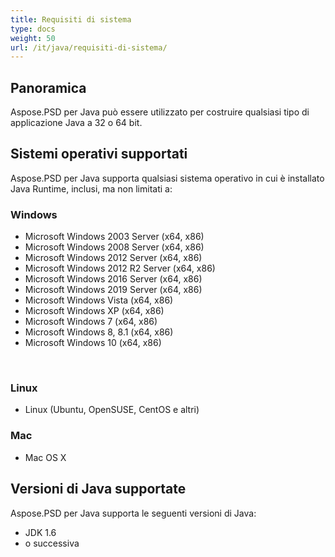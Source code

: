 ```yaml
---
title: Requisiti di sistema
type: docs
weight: 50
url: /it/java/requisiti-di-sistema/
---
```


## **Panoramica**
Aspose.PSD per Java può essere utilizzato per costruire qualsiasi tipo di applicazione Java a 32 o 64 bit.
## **Sistemi operativi supportati**
Aspose.PSD per Java supporta qualsiasi sistema operativo in cui è installato Java Runtime, inclusi, ma non limitati a:


### **Windows**
- Microsoft Windows 2003 Server (x64, x86)
- Microsoft Windows 2008 Server (x64, x86)
- Microsoft Windows 2012 Server (x64, x86)
- Microsoft Windows 2012 R2 Server (x64, x86)
- Microsoft Windows 2016 Server (x64, x86)
- Microsoft Windows 2019 Server (x64, x86)
- Microsoft Windows Vista (x64, x86)
- Microsoft Windows XP (x64, x86)
- Microsoft Windows 7 (x64, x86)
- Microsoft Windows 8, 8.1 (x64, x86)
- Microsoft Windows 10 (x64, x86)

 
### **Linux**
- Linux (Ubuntu, OpenSUSE, CentOS e altri)


### **Mac**
- Mac OS X
## **Versioni di Java supportate**
Aspose.PSD per Java supporta le seguenti versioni di Java:

- JDK 1.6
- o successiva
